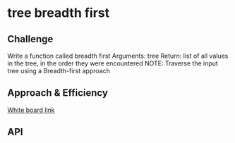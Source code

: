 
# tree breadth first

## Challenge
Write a function called breadth first
Arguments: tree
Return: list of all values in the tree, in the order they were encountered
NOTE: Traverse the input tree using a Breadth-first approach
## Approach & Efficiency
[White board link](https://miro.com/app/board/uXjVOo9UjwY=/)


## API
<!-- Description of each method publicly available in each of your trees -->